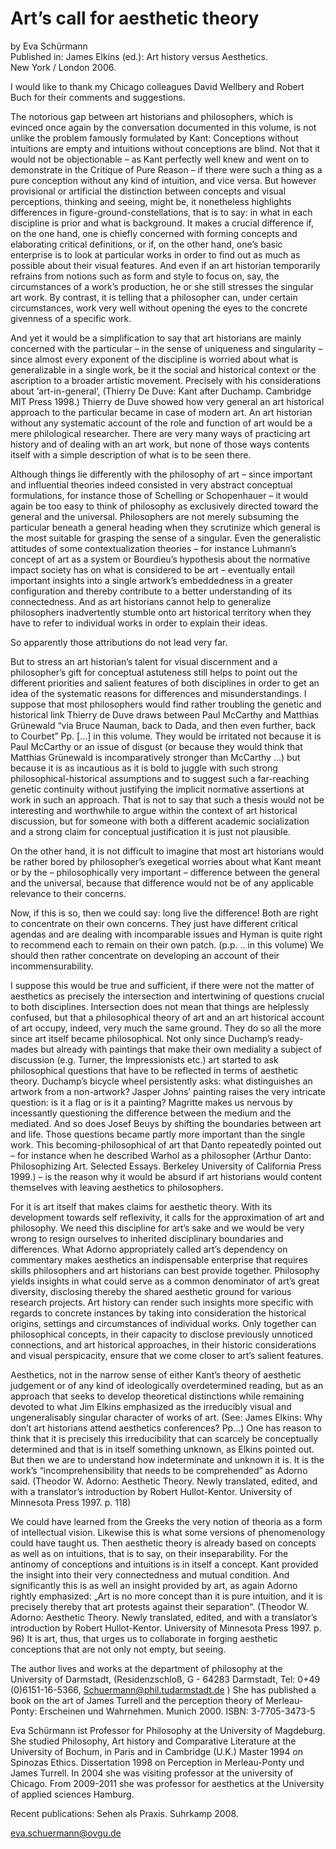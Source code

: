 # Art’s call for aesthetic theory
by Eva Schürmann  
Published in: James Elkins (ed.): Art history versus Aesthetics.  
New York / London 2006.

I would like to thank my Chicago colleagues David Wellbery and Robert Buch for their comments and suggestions.

The notorious gap between art historians and philosophers, which is evinced once again by the conversation documented in this volume, is not unlike the problem famously formulated by Kant: Conceptions without intuitions are empty and intuitions without conceptions are blind. Not that it would not be objectionable – as Kant perfectly well knew and went on to demonstrate in the Critique of Pure Reason – if there were such a thing as a pure conception without any kind of intuition, and vice versa. But however provisional or artificial the distinction between concepts and visual perceptions, thinking and seeing, might be, it nonetheless highlights differences in figure-ground-constellations, that is to say: in what in each discipline is prior and what is background. It makes a crucial difference if, on the one hand, one is chiefly concerned with forming concepts and elaborating critical definitions, or if, on the other hand, one’s basic enterprise is to look at particular works in order to find out as much as possible about their visual features. And even if an art historian temporarily refrains from notions such as form and style to focus on, say, the circumstances of a work’s production, he or she still stresses the singular art work. By contrast, it is telling that a philosopher can, under certain circumstances, work very well without opening the eyes to the concrete givenness of a specific work.

And yet it would be a simplification to say that art historians are mainly concerned with the particular – in the sense of uniqueness and singularity – since almost every exponent of the discipline is worried about what is generalizable in a single work, be it the social and historical context or the ascription to a broader artistic movement. Precisely with his considerations about ‘art-in-general’, (Thierry De Duve: Kant after Duchamp. Cambridge MIT Press 1998.) Thierry de Duve showed how very general an art historical approach to the particular became in case of modern art. An art historian without any systematic account of the role and function of art would be a mere philological researcher. There are very many ways of practicing art history and of dealing with an art work, but none of those ways contents itself with a simple description of what is to be seen there.

Although things lie differently with the philosophy of art – since important and influential theories indeed consisted in very abstract conceptual formulations, for instance those of Schelling or Schopenhauer – it would again be too easy to think of philosophy as exclusively directed toward the general and the universal. Philosophers are not merely subsuming the particular beneath a general heading when they scrutinize which general is the most suitable for grasping the sense of a singular. Even the generalistic attitudes of some contextualization theories – for instance Luhmann’s concept of art as a system or Bourdieu’s hypothesis about the normative impact society has on what is considered to be art – eventually entail important insights into a single artwork’s embeddedness in a greater configuration and thereby contribute to a better understanding of its connectedness. And as art historians cannot help to generalize philosophers inadvertently stumble onto art historical territory when they have to refer to individual works in order to explain their ideas.

So apparently those attributions do not lead very far.

But to stress an art historian’s talent for visual discernment and a philosopher’s gift for conceptual astuteness still helps to point out the different priorities and salient features of both disciplines in order to get an idea of the systematic reasons for differences and misunderstandings. I suppose that most philosophers would find rather troubling the genetic and historical link Thierry de Duve draws between Paul McCarthy and Matthias Grünewald “via Bruce Nauman, back to Dada, and then even further, back to Courbet” Pp. [...] in this volume. They would be irritated not because it is Paul McCarthy or an issue of disgust (or because they would think that Matthias Grünewald is incomparatively stronger than McCarthy …) but because it is as incautious as it is bold to juggle with such strong philosophical-historical assumptions and to suggest such a far-reaching genetic continuity without justifying the implicit normative assertions at work in such an approach. That is not to say that such a thesis would not be interesting and worthwhile to argue within the context of art historical discussion, but for someone with both a different academic socialization and a strong claim for conceptual justification it is just not plausible.

On the other hand, it is not difficult to imagine that most art historians would be rather bored by philosopher’s exegetical worries about what Kant meant or by the – philosophically very important – difference between the general and the universal, because that difference would not be of any applicable relevance to their concerns.

Now, if this is so, then we could say: long live the difference! Both are right to concentrate on their own concerns. They just have different critical agendas and are dealing with incomparable issues and Hyman is quite right to recommend each to remain on their own patch. (p.p. .. in this volume) We should then rather concentrate on developing an account of their incommensurability.

I suppose this would be true and sufficient, if there were not the matter of aesthetics as precisely the intersection and intertwining of questions crucial to both disciplines. Intersection does not mean that things are helplessly confused, but that a philosophical theory of art and an art historical account of art occupy, indeed, very much the same ground. They do so all the more since art itself became philosophical. Not only since Duchamp’s ready-mades but already with paintings that make their own mediality a subject of discussion (e.g. Turner, the Impressionists etc.) art started to ask philosophical questions that have to be reflected in terms of aesthetic theory. Duchamp’s bicycle wheel persistently asks: what distinguishes an artwork from a non-artwork? Jasper Johns’ painting raises the very intricate question: is it a flag or is it a painting? Magritte makes us nervous by incessantly questioning the difference between the medium and the mediated. And so does Josef Beuys by shifting the boundaries between art and life. Those questions became partly more important than the single work. This becoming-philosophical of art that Danto repeatedly pointed out – for instance when he described Warhol as a philosopher (Arthur Danto: Philosophizing Art. Selected Essays. Berkeley University of California Press 1999.) – is the reason why it would be absurd if art historians would content themselves with leaving aesthetics to philosophers.

For it is art itself that makes claims for aesthetic theory. With its development towards self reflexivity, it calls for the approximation of art and philosophy. We need this discipline for art’s sake and we would be very wrong to resign ourselves to inherited disciplinary boundaries and differences. What Adorno appropriately called art’s dependency on commentary makes aesthetics an indispensable enterprise that requires skills philosophers and art historians can best provide together. Philosophy yields insights in what could serve as a common denominator of art’s great diversity, disclosing thereby the shared aesthetic ground for various research projects. Art history can render such insights more specific with regards to concrete instances by taking into consideration the historical origins, settings and circumstances of individual works. Only together can philosophical concepts, in their capacity to disclose previously unnoticed connections, and art historical approaches, in their historic considerations and visual perspicacity, ensure that we come closer to art’s salient features.

Aesthetics, not in the narrow sense of either Kant’s theory of aesthetic judgement or of any kind of ideologically overdetermined reading, but as an approach that seeks to develop theoretical distinctions while remaining devoted to what Jim Elkins emphasized as the irreducibly visual and ungeneralisably singular character of works of art. (See: James Elkins: Why don’t art historians attend aesthetics conferences? Pp…) One has reason to think that it is precisely this irreducibility that can scarcely be conceptually determined and that is in itself something unknown, as Elkins pointed out. But then we are to understand how indeterminate and unknown it is. It is the work’s “incomprehensibility that needs to be comprehended” as Adorno said. (Theodor W. Adorno: Aesthetic Theory. Newly translated, edited, and with a translator’s introduction by Robert Hullot-Kentor. University of Minnesota Press 1997. p. 118)

We could have learned from the Greeks the very notion of theoria as a form of intellectual vision. Likewise this is what some versions of phenomenology could have taught us. Then aesthetic theory is already based on concepts as well as on intuitions, that is to say, on their inseparability. For the antinomy of conceptions and intuitions is in itself a concept. Kant provided the insight into their very connectedness and mutual condition. And significantly this is as well an insight provided by art, as again Adorno rightly emphasized: „Art is no more concept than it is pure intuition, and it is precisely thereby that art protests against their separation“. (Theodor W. Adorno: Aesthetic Theory. Newly translated, edited, and with a translator’s introduction by Robert Hullot-Kentor. University of Minnesota Press 1997. p. 96) It is art, thus, that urges us to collaborate in forging aesthetic conceptions that are not only not empty, but seeing.

The author lives and works at the department of philosophy at the University of Darmstadt, (Residenzschloß, G - 64283 Darmstadt, Tel: 0+49 (0)6151-16-5366, Schuermann@phil.tudarmstadt.de ) She has published a book on the art of James Turrell and the perception theory of Merleau-Ponty: Erscheinen und Wahrnehmen. Munich 2000. ISBN: 3-7705-3473-5

Eva Schürmann ist Professor for Philosophy at the University of Magdeburg. She studied Philosophy, Art history and Comparative Literature at the University of Bochum, in Paris and in Cambridge (U.K.) Master 1994 on Spinozas Ethics. Dissertation 1998 on Perception in Merleau-Ponty und James Turrell. In 2004 she was visiting professor at the university of Chicago. From 2009-2011 she was professor for aesthetics at the University of applied sciences Hamburg.

Recent publications: Sehen als Praxis. Suhrkamp 2008.

eva.schuermann@ovgu.de
